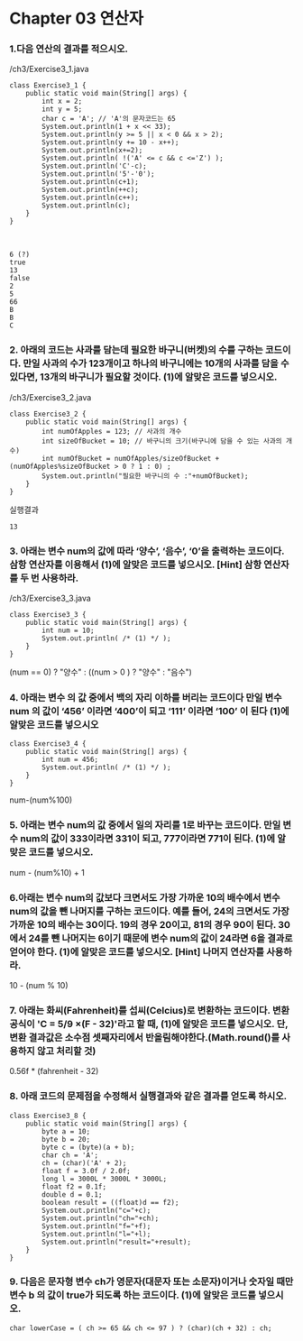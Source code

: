 # Chapter 03 연산자
### 1.다음 연산의 결과를 적으시오.
/ch3/Exercise3_1.java

	class Exercise3_1 {
		public static void main(String[] args) {
			int x = 2;
			int y = 5;
			char c = 'A'; // 'A'의 문자코드는 65
			System.out.println(1 + x << 33);
			System.out.println(y >= 5 || x < 0 && x > 2);
			System.out.println(y += 10 - x++);
			System.out.println(x+=2);
			System.out.println( !('A' <= c && c <='Z') );
			System.out.println('C'-c);
			System.out.println('5'-'0');
			System.out.println(c+1);
			System.out.println(++c);
			System.out.println(c++);
			System.out.println(c);
		}
	}
<br>

	6 (?)
	true
	13
	false
	2
	5
	66
	B
	B
	C

### 2. 아래의 코드는 사과를 담는데 필요한 바구니(버켓)의 수를 구하는 코드이다. 만일 사과의 수가 123개이고 하나의 바구니에는 10개의 사과를 담을 수 있다면, 13개의 바구니가 필요할 것이다. (1)에 알맞은 코드를 넣으시오.

/ch3/Exercise3_2.java

	class Exercise3_2 {
		public static void main(String[] args) {
			int numOfApples = 123; // 사과의 개수
			int sizeOfBucket = 10; // 바구니의 크기(바구니에 담을 수 있는 사과의 개수)
			int numOfBucket = numOfApples/sizeOfBucket + (numOfApples%sizeOfBucket > 0 ? 1 : 0) ;
			System.out.println("필요한 바구니의 수 :"+numOfBucket);
		}
	}

실행결과

	13

### 3. 아래는 변수 num의 값에 따라 ‘양수’, ‘음수’, ‘0’을 출력하는 코드이다. 삼항 연산자를 이용해서 (1)에 알맞은 코드를 넣으시오. [Hint] 삼항 연산자를 두 번 사용하라.
/ch3/Exercise3_3.java

	class Exercise3_3 {
		public static void main(String[] args) {
			int num = 10;
			System.out.println( /* (1) */ );
		}
	}

(num  == 0) ? "양수" : ((num > 0 ) ? "양수" : "음수")

### 4. 아래는 변수 의 값 중에서 백의 자리 이하를 버리는 코드이다 만일 변수 num 의 값이 ‘456’ 이라면 ‘400’이 되고 ‘111’ 이라면 ‘100’ 이 된다 (1)에 알맞은 코드를 넣으시오
	class Exercise3_4 {
		public static void main(String[] args) {
			int num = 456;
			System.out.println( /* (1) */ );
		}
	}
num-(num%100)

### 5. 아래는 변수 num의 값 중에서 일의 자리를 1로 바꾸는 코드이다. 만일 변수 num의 값이 333이라면 331이 되고, 777이라면 771이 된다. (1)에 알맞은 코드를 넣으시오.
 num - (num%10) + 1 
 
### 6.아래는 변수 num의 값보다 크면서도 가장 가까운 10의 배수에서 변수 num의 값을 뺀 나머지를 구하는 코드이다. 예를 들어, 24의 크면서도 가장 가까운 10의 배수는 30이다. 19의 경우 20이고, 81의 경우 90이 된다. 30에서 24를 뺀 나머지는 6이기 때문에 변수 num의 값이 24라면 6을 결과로 얻어야 한다. (1)에 알맞은 코드를 넣으시오. [Hint] 나머지 연산자를 사용하라.
 10 - (num % 10) 

### 7. 아래는 화씨(Fahrenheit)를 섭씨(Celcius)로 변환하는 코드이다. 변환공식이 'C = 5/9 ×(F - 32)'라고 할 때, (1)에 알맞은 코드를 넣으시오. 단, 변환 결과값은 소수점 셋째자리에서 반올림해야한다.(Math.round()를 사용하지 않고 처리할 것)
0.56f * (fahrenheit - 32)

### 8. 아래 코드의 문제점을 수정해서 실행결과와 같은 결과를 얻도록 하시오.
	class Exercise3_8 {
		public static void main(String[] args) {
			byte a = 10;
			byte b = 20;
			byte c = (byte)(a + b);
			char ch = 'A';
			ch = (char)('A' + 2);
			float f = 3.0f / 2.0f;
			long l = 3000L * 3000L * 3000L;
			float f2 = 0.1f;
			double d = 0.1;
			boolean result = ((float)d == f2);
			System.out.println("c="+c);
			System.out.println("ch="+ch);
			System.out.println("f="+f);
			System.out.println("l="+l);
			System.out.println("result="+result);
		}
	}

### 9. 다음은 문자형 변수 ch가 영문자(대문자 또는 소문자)이거나 숫자일 때만 변수 b 의 값이 true가 되도록 하는 코드이다. (1)에 알맞은 코드를 넣으시오.
	char lowerCase = ( ch >= 65 && ch <= 97 ) ? (char)(ch + 32) : ch;
